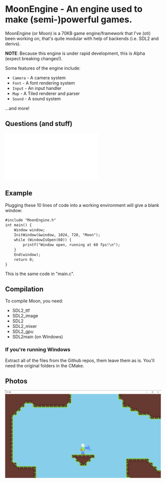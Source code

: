 # MoonEngine - An engine used to make (semi-)powerful games.
MoonEngine (or Moon) is a 70KB game engine/framework that I've (oti) been working on, that's quite modular with help of backends (i.e. SDL2 and derivs).

**NOTE**: Because this engine is under rapid development, this is Alpha (expect breaking changes!).

Some features of the engine include:

- `Camera` - A camera system
- `Font` - A font rendering system
- `Input` - An input handler
- `Map` - A Tiled renderer and parser
- `Sound` - A sound system

...and more!

## Questions (and stuff)

![Go here!](FAQ.md)

## Example
Plugging these 10 lines of code into a working environment will give a blank window:
```
#include "MoonEngine.h"
int main() {
	Window window;
	InitWindow(&window, 1024, 720, "Moon");
	while (WindowIsOpen(60)) {
		printf("Window open, running at 60 fps!\n");
	}
	End(window);
	return 0;
}
```

This is the same code in "main.c".

## Compilation
To compile Moon, you need:

- SDL2_ttf
- SDL2_image
- SDL2
- SDL2_mixer
- SDL2_gpu
- SDL2main (on Windows)

### If you're running Windows
Extract all of the files from the Github repos, them leave them as is. You'll need the original folders in the CMake.

## Photos
![Photo of Blit, my game](Blit.png)